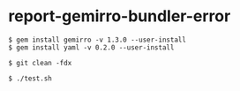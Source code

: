# report-gemirro-bundler-error

```
$ gem install gemirro -v 1.3.0 --user-install
$ gem install yaml -v 0.2.0 --user-install

$ git clean -fdx

$ ./test.sh
```
